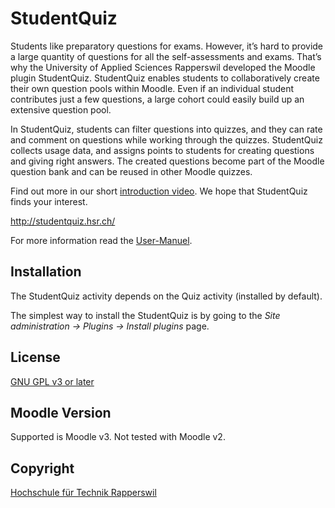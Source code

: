 # StudentQuiz

Students like preparatory questions for exams. However, it’s hard
to provide a large quantity of questions for all the self-assessments
and exams. That’s why the University of Applied Sciences Rapperswil
developed the Moodle plugin StudentQuiz. StudentQuiz enables students
to collaboratively create their own question pools within Moodle.
Even if an individual student contributes just a few questions, a large
cohort could easily build up an extensive question pool.

In StudentQuiz, students can filter questions into quizzes, and they
can rate and comment on questions while working through the quizzes.
StudentQuiz collects usage data, and assigns points to students for
creating questions and giving right answers. The created questions
become part of the Moodle question bank and can be reused in other
Moodle quizzes.

Find out more in our short [introduction video](https://tube.switch.ch/videos/637cda8a).
We hope that StudentQuiz finds your interest.

http://studentquiz.hsr.ch/

For more information read the [User-Manuel](manuals/User-Manual.pdf).


## Installation

The StudentQuiz activity depends on the Quiz activity (installed by default).

The simplest way to install the StudentQuiz is by going to the *Site administration -> Plugins -> Install plugins* page. 


## License

[GNU GPL v3 or later](http://www.gnu.org/copyleft/gpl.html) 

## Moodle Version

Supported is Moodle v3. Not tested with Moodle v2.

## Copyright

[Hochschule für Technik Rapperswil](https://www.hsr.ch/)
